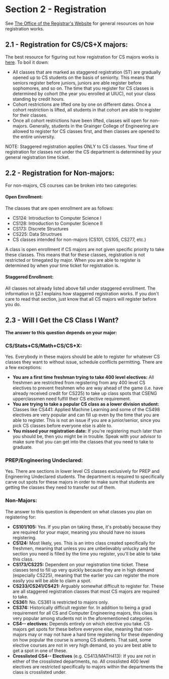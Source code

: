 # Section 2 - Registration

See [The Office of the Registrar's Website](https://registrar.illinois.edu/registration/) for general resources on how registration works.

## 2.1 - Registration for CS/CS+X majors:
The best resource for figuring out how registration for CS majors works is [here](https://cs.illinois.edu/academics/undergraduate/registration/cs-course-restrictions-enrollment-caps). To boil it down:

* All classes that are marked as staggered registration (ST) are gradually opened up to CS students on the basis of seniority. This means that seniors register before juniors, juniors are able register before sophomores, and so on. The time that you register for CS classes is determined by cohort (the year you enrolled at UIUC), not your class standing by credit hours.
* Cohort restrictions are lifted one by one on different dates. Once a cohort restriction is lifted, all students in that cohort are able to register for their classes.
* Once all cohort restrictions have been lifted, classes will open for non-majors. Generally, students in the Grainger College of Engineering are allowed to register for CS classes first, and then classes are opened to the entire university.

NOTE: Staggered registration applies ONLY to CS classes. Your time of registration for classes not under the CS department is determined by your general registration time ticket.

## 2.2 - Registration for Non-majors:
For non-majors, CS courses can be broken into two categories:

#### Open Enrollment:
The classes that are open enrollment are as follows:
* CS124: Introduction to Computer Science I
* CS128: Introduction to Computer Science II
* CS173: Discrete Structures
* CS225: Data Structrues
* CS classes intended for non-majors (CS101, CS105, CS277, etc.)

A class is open enrollment if CS majors are not given specific priority to take these classes. This means that for these classes, registration is not restricted or timegated by major. When you are able to register is determined by when your time ticket for registration is.

#### Staggered Enrollment:

All classes not already listed above fall under staggered enrollment. The information in §2.1 explains how staggered registration works. If you don't care to read that section, just know that all CS majors will register before you do.

## 2.3 - Will I Get the CS Class I Want?

**The answer to this question depends on your major:**

### CS/Stats+CS/Math+CS/CS+X:

Yes. Everybody in these majors should be able to register for whatever CS classes they want to without issue, schedule conflicts permitting. There are a few exceptions:
* **You are a first time freshman trying to take 400 level electives:** All freshmen are restrictred from registering from any 400 level CS electives to prevent freshmen who are way ahead of the game (i.e. have already received credit for CS225) to take up class spots that CSENG upperclassmen need fulfill their CS elective requirement.
* **You are trying to take a popular CS class as a lower division student:** Classes like CS441: Applied Machine Learning and some of the CS498 electives are very popular and can fill up even by the time that you are able to register. This is not an issue if you are a junior/senior, since you pick CS classes before everyone else is able to.
* **You missed your registration date:** If you're registering much later than you should be, then you might be in trouble. Speak with your advisor to make sure that you can get into the classes that you need to take to graduate.

### PREP/Engineering Undeclared:
Yes. There are sections in lower level CS classes exclusively for PREP and Engineering Undeclared students. The department is required to specifically carve out spots for these majors in order to make sure that students are getting the classes they need to transfer out of them.

### Non-Majors:
The answer to this question is dependent on what classes you plan on registering for:
* **CS101/105:** Yes. If you plan on taking these, it's probably because they are required for your major, meaning you should have no issues registering.
* **CS124:** Most likely, yes. This is an intro class created specifically for freshmen, meaning that unless you are unbelievably unlucky and the section you need is filled by the time you register, you'll be able to take this class.
* **CS173/CS225:** Dependent on your registration time ticket. These classes tend to fill up very quickly because they are in high demand (especially CS225), meaning that the earlier you can register the more easily you will be able to claim a spot.
* **CS233/CS241/CS421:** Arguably somewhat difficult to register for. These are all staggered registration classes that most CS majors are required to take.
* **CS361:** No. CS361 is restricted to majors only.
* **CS374:** Historically difficult register for. In addition to being a grad requirement for all CS and Computer Engineering majors, this class is very popular among students not in the aforementioned categories.
* **CS4-- electives:** Depends entirely on which elective you take. CS majors get spots for these before everyone else, meaning that non-majors may or may not have a hard time registering for these depending on how popular the course is among CS students. That said, some elective courses are not in very high demand, so you are best able to get a spot in one of these.
* **Crosslisted CS4-- Electives** (e.g. CS413/MATH413): If you are not in either of the crosslisted departments, no. All crosslisted 400 level electives are restricted specifically to majors within the departments the class is crosslisted under.

